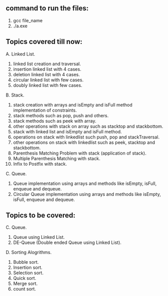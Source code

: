## command to run the files:

1. gcc file_name
2. ./a.exe

## Topics covered till now:

A. Linked List.

1. linked list creation and traversal.
2. insertion linked list with 4 cases.
3. deletion linked list with 4 cases.
4. circular linked list with few cases.
5. doubly linked list with few cases.

B. Stack.

1. stack creation with arrays and isEmpty and isFull method implementation of constraints.
2. stack methods such as pop, push and others.
3. stack methods such as peek with array.
4. other operations with stack on array such as stacktop and stackbottom.
5. stack with linked list and isEmpty and isFull method.
6. operations on stack with linkedlist such push, pop and stackTraversal.
7. other operations on stack with linkedlist such as peek, stacktop and stackbottom.
8. Parenthesis Matching Problem with stack (application of stack).
9. Multiple Parenthesis Matching with stack.
10. Infix to Postfix with stack.

C. Queue.

1. Queue implementation using arrays and methods like isEmpty, isFull, enqueue and dequeue.
2. Circular Queue implementation using arrays and methods like isEmpty, isFull, enqueue and dequeue.

## Topics to be covered:

C. Queue.

1. Queue using Linked List.
2. DE-Queue (Double ended Queue using Linked List).

D. Sorting Alogrithms.
1. Bubble sort.
2. Insertion sort.
3. Selection sort.
4. Quick sort.
5. Merge sort.
6. count sort.